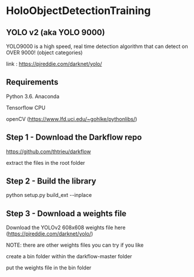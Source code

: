 # HoloObjectDetectionTraining

## YOLO v2 (aka YOLO 9000)
YOLO9000 is a high speed, real time detection algorithm that can detect on OVER 9000! (object categories)

link : https://pjreddie.com/darknet/yolo/

## Requirements
Python 3.6. Anaconda

Tensorflow CPU

openCV (https://www.lfd.uci.edu/~gohlke/pythonlibs/)

## Step 1 - Download the Darkflow repo
https://github.com/thtrieu/darkflow

extract the files in the root folder

## Step 2 - Build the library
python setup.py build_ext --inplace

## Step 3 - Download a weights file
Download the YOLOv2 608x608 weights file here (https://pjreddie.com/darknet/yolo/)

NOTE: there are other weights files you can try if you like

create a bin folder within the darkflow-master folder

put the weights file in the bin folder
